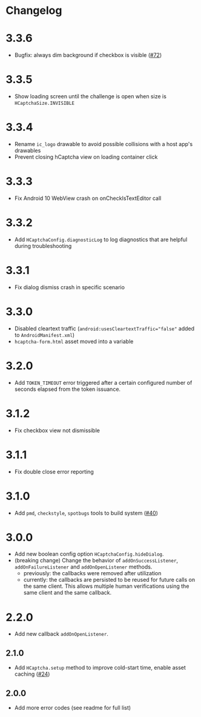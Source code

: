 # Changelog

# 3.3.6

- Bugfix: always dim background if checkbox is visible ([#72](https://github.com/hCaptcha/hcaptcha-android-sdk/issues/72))

# 3.3.5

- Show loading screen until the challenge is open when size is `HCaptchaSize.INVISIBLE`

# 3.3.4

- Rename `ic_logo` drawable to avoid possible collisions with a host app's drawables
- Prevent closing hCaptcha view on loading container click

# 3.3.3

- Fix Android 10 WebView crash on onCheckIsTextEditor call

# 3.3.2

- Add `HCaptchaConfig.diagnosticLog` to log diagnostics that are helpful during troubleshooting

# 3.3.1

- Fix dialog dismiss crash in specific scenario

# 3.3.0

- Disabled cleartext traffic (`android:usesCleartextTraffic="false"` added to `AndroidManifest.xml`)
- `hcaptcha-form.html` asset moved into a variable

# 3.2.0

- Add `TOKEN_TIMEOUT` error triggered after a certain configured number of seconds elapsed from the token issuance.

# 3.1.2

- Fix checkbox view not dismissible

# 3.1.1

- Fix double close error reporting

# 3.1.0

- Add `pmd`, `checkstyle`, `spotbugs` tools to build system ([#40](https://github.com/hCaptcha/hcaptcha-android-sdk/issues/40))

# 3.0.0

- Add new boolean config option `HCaptchaConfig.hideDialog`.
- (breaking change) Change the behavior of `addOnSuccessListener`, `addOnFailureListener` and `addOnOpenListener` methods. 
  - previously: the callbacks were removed after utilization
  - currently: the callbacks are persisted to be reused for future calls on the same client. This allows multiple human verifications using the same client and the same callback.  

# 2.2.0

- Add new callback `addOnOpenListener`.

## 2.1.0

- Add `HCaptcha.setup` method to improve cold-start time, enable asset caching ([#24](https://github.com/hCaptcha/hcaptcha-android-sdk/issues/24))

## 2.0.0
- Add more error codes (see readme for full list)
